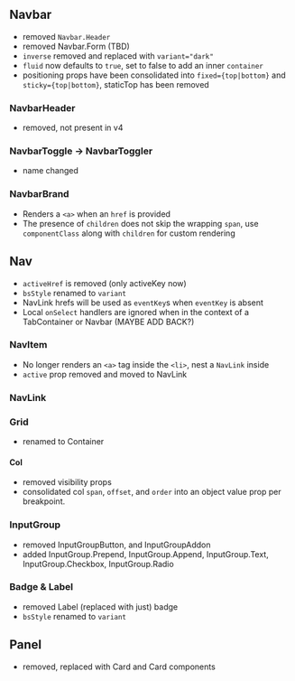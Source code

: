 ## Navbar

* removed `Navbar.Header`
* removed Navbar.Form (TBD)
* `inverse` removed and replaced with `variant="dark"`
* `fluid` now defaults to `true`, set to false to add an inner `container`
* positioning props have been consolidated into `fixed={top|bottom}` and `sticky={top|bottom}`, staticTop has been removed

### NavbarHeader

* removed, not present in v4

### NavbarToggle -> NavbarToggler

* name changed

### NavbarBrand

* Renders a `<a>` when an `href` is provided
* The presence of `children` does not skip the wrapping `span`, use `componentClass` along with `children` for custom rendering

## Nav

* `activeHref` is removed (only activeKey now)
* `bsStyle` renamed to `variant`
* NavLink hrefs will be used as `eventKey`s when `eventKey` is absent
* Local `onSelect` handlers are ignored when in the context of a TabContainer or Navbar (MAYBE ADD BACK?)

### NavItem

* No longer renders an `<a>` tag inside the `<li>`, nest a `NavLink` inside
* `active` prop removed and moved to NavLink

### NavLink

### Grid

* renamed to Container

#### Col

* removed visibility props
* consolidated col `span`, `offset`, and `order` into an object value prop per breakpoint.

### InputGroup

* removed InputGroupButton, and InputGroupAddon
* added InputGroup.Prepend, InputGroup.Append, InputGroup.Text, InputGroup.Checkbox, InputGroup.Radio

### Badge & Label

* removed Label (replaced with just) badge
* `bsStyle` renamed to `variant`

## Panel

* removed, replaced with Card and Card components
